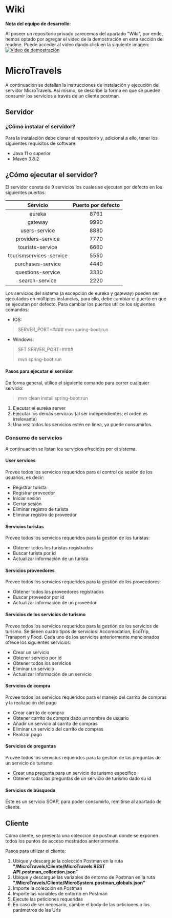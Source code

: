 # Wiki

**Nota del equipo de desarrollo:**

Al poseer un repositorio privado carecemos del apartado "Wiki", por ende, hemos optado por agregar el video de la demostración en esta sección del readme. Puede acceder al video dando click en la siguiente imagen:
[![Video de demostración](https://img.youtube.com/vi/Uj_cqTUZ5Yc/0.jpg)](https://www.youtube.com/watch?v=Uj_cqTUZ5Yc)


# MicroTravels
A continuación se detallan la instrucciones de instalación y ejecución del servidor MicroTravels. Así mismo, se describe la forma en que se pueden consumir los servicios a través de un cliente postman.

## Servidor
### ¿Cómo instalar el servidor?
Para la instalación debe clonar el repositorio y, adicional a ello, tener los siguientes requisitos de software:
* Java 11 o superior
* Maven 3.8.2

## ¿Cómo ejecutar el servidor?
El servidor consta de 9 servicios los cuales se ejecutan por defecto en los siguientes puertos:

|       Servicio       | Puerto por defecto |
| :---------------------: | :--------------------: |
|         eureka          |          8761          |
|         gateway         |          9990          |
|      users-service      |          8880          |
|    providers-service    |          7770          |
|    tourists-service     |          6660          |
| tourismservices-service |          5550          |
|    purchases-service    |          4440          |
|    questions-service    |          3330          |
|     search-service      |          2220          |

Los servicios del sistema (a excepción de eureka y gateway) pueden ser ejecutados en múltiples instancias, para ello, debe cambiar el puerto en que se ejecutan por defecto. Para cambiar los puertos utilice los siguientes comandos:

* IOS: 
> SERVER_PORT=#### mvn spring-boot:run

* Windows:
> SET SERVER_PORT=####
> 
> mvn spring-boot:run

#### Pasos para ejecutar el servidor
De forma general, utilice el siguiente comando para correr cualquier servicio: 
> mvn clean install spring-boot:run
1. Ejecutar el eureka server
2. Ejecutar los demás servicios (al ser independientes, el orden es irrelevante)
3. Una vez todos los servicios estén en línea, ya puede consumirlos. 

### Consumo de servicios
A continuación se listan los servicios ofrecidos por el sistema. 

#### User services
Provee todos los servicios requeridos para el control de sesión de los usuarios, es decir:
* Registrar turista
* Registrar proveedor
* Iniciar sesión
* Cerrar sesión
* Eliminar registro de turista
* Eliminar registro de proveedor

#### Servicios turistas
Provee todos los servicios requeridos para la gestión de los turistas:
* Obtener todos los turistas registrados
* Buscar turista por id
* Actualizar información de un turista

#### Servicios proveedores
Provee todos los servicios requeridos para la gestión de los proveedores:
* Obtener todos los proveedores registrados
* Buscar proveedor por id
* Actualizar información de un proveedor

#### Servicios de los servicios de turismo
Provee todos los servicios requeridos para la gestión de los servicios de turismo. Se tienen cuatro tipos de servicios: Accomodation, EcoTrip, Transport y Food. Cada uno de los servicios anteriormente mencionados ofrece los siguientes servicios:
* Crear un servicio
* Obtener servicio por id
* Obtener todos los servicios
* Eliminar un servicio
* Actualizar información de un servicio

#### Servicios de compra
Provee todos los servicios requeridos para el manejo del carrito de compras y la realización del pago
* Crear carrito de compra
* Obtener carrito de compra dado un nombre de usuario
* Añadir un servicio al carrito de compras
* Eliminar un servicio del carrito de compras
* Realizar pago

#### Servicios de preguntas
Provee todos los servicios requeridos para la gestión de las preguntas de un servicio de turismo:
* Crear una pregunta para un servicio de turismo específico
* Obtener todas las preguntas de un servicio de turismo dado su id

#### Servicios de búsqueda
Este es un servicio SOAP, para poder consumirlo, remitirse al apartado de cliente.

## Cliente
Como cliente, se presenta una colección de postman donde se exponen todos los puntos de acceso mostrados anteriormente. 

Pasos para utilizar el cliente:
1. Ubique y descargue la colección Postman en la ruta **"/MicroTravels/Cliente/MicroTravels REST API.postman_collection.json"**
2. Ubique y descargue las variables de entorno de Postman en la ruta **"/MicroTravels/Cliente/MicroSystem.postman_globals.json"** 
4. Importe la colección en Postman
5. Importe las variables de entorno en Postman
6. Ejecute las peticiones requeridas
7. En caso de ser necesario, cambie el body de las peticiones o los parámetros de las Uris
